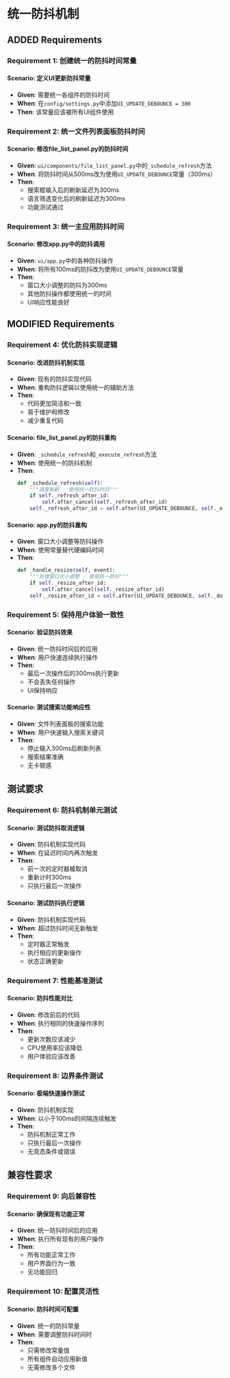 # 统一防抖机制

## ADDED Requirements

### Requirement 1: 创建统一的防抖时间常量

#### Scenario: 定义UI更新防抖常量
- **Given**: 需要统一各组件的防抖时间
- **When**: 在`config/settings.py`中添加`UI_UPDATE_DEBOUNCE = 300`
- **Then**: 该常量应该被所有UI组件使用

### Requirement 2: 统一文件列表面板防抖时间

#### Scenario: 修改file_list_panel.py的防抖时间
- **Given**: `ui/components/file_list_panel.py`中的`_schedule_refresh`方法
- **When**: 将防抖时间从500ms改为使用`UI_UPDATE_DEBOUNCE`常量（300ms）
- **Then**:
  - 搜索框输入后的刷新延迟为300ms
  - 语言筛选变化后的刷新延迟为300ms
  - 功能测试通过

### Requirement 3: 统一主应用防抖时间

#### Scenario: 修改app.py中的防抖调用
- **Given**: `ui/app.py`中的各种防抖操作
- **When**: 将所有100ms的防抖改为使用`UI_UPDATE_DEBOUNCE`常量
- **Then**:
  - 窗口大小调整的防抖为300ms
  - 其他防抖操作都使用统一的时间
  - UI响应性能良好

## MODIFIED Requirements

### Requirement 4: 优化防抖实现逻辑

#### Scenario: 改进防抖机制实现
- **Given**: 现有的防抖实现代码
- **When**: 重构防抖逻辑以使用统一的辅助方法
- **Then**:
  - 代码更加简洁和一致
  - 易于维护和修改
  - 减少重复代码

#### Scenario: file_list_panel.py的防抖重构
- **Given**: `_schedule_refresh`和`_execute_refresh`方法
- **When**: 使用统一的防抖机制
- **Then**:
  ```python
  def _schedule_refresh(self):
      """调度刷新 - 使用统一防抖时间"""
      if self._refresh_after_id:
          self.after_cancel(self._refresh_after_id)
      self._refresh_after_id = self.after(UI_UPDATE_DEBOUNCE, self._execute_refresh)
  ```

#### Scenario: app.py的防抖重构
- **Given**: 窗口大小调整等防抖操作
- **When**: 使用常量替代硬编码时间
- **Then**:
  ```python
  def _handle_resize(self, event):
      """处理窗口大小调整 - 使用统一防抖"""
      if self._resize_after_id:
          self.after_cancel(self._resize_after_id)
      self._resize_after_id = self.after(UI_UPDATE_DEBOUNCE, self._do_resize)
  ```

### Requirement 5: 保持用户体验一致性

#### Scenario: 验证防抖效果
- **Given**: 统一防抖时间后的应用
- **When**: 用户快速连续执行操作
- **Then**:
  - 最后一次操作后的300ms执行更新
  - 不会丢失任何操作
  - UI保持响应

#### Scenario: 测试搜索功能响应性
- **Given**: 文件列表面板的搜索功能
- **When**: 用户快速输入搜索关键词
- **Then**:
  - 停止输入300ms后刷新列表
  - 搜索结果准确
  - 无卡顿感

## 测试要求

### Requirement 6: 防抖机制单元测试

#### Scenario: 测试防抖取消逻辑
- **Given**: 防抖机制实现代码
- **When**: 在延迟时间内再次触发
- **Then**:
  - 前一次的定时器被取消
  - 重新计时300ms
  - 只执行最后一次操作

#### Scenario: 测试防抖执行逻辑
- **Given**: 防抖机制实现代码
- **When**: 超过防抖时间无新触发
- **Then**:
  - 定时器正常触发
  - 执行相应的更新操作
  - 状态正确更新

### Requirement 7: 性能基准测试

#### Scenario: 防抖性能对比
- **Given**: 修改前后的代码
- **When**: 执行相同的快速操作序列
- **Then**:
  - 更新次数应该减少
  - CPU使用率应该降低
  - 用户体验应该改善

### Requirement 8: 边界条件测试

#### Scenario: 极端快速操作测试
- **Given**: 防抖机制实现
- **When**: 以小于100ms的间隔连续触发
- **Then**:
  - 防抖机制正常工作
  - 只执行最后一次操作
  - 无竞态条件或错误

## 兼容性要求

### Requirement 9: 向后兼容性

#### Scenario: 确保现有功能正常
- **Given**: 统一防抖时间后的应用
- **When**: 执行所有现有的用户操作
- **Then**:
  - 所有功能正常工作
  - 用户界面行为一致
  - 无功能回归

### Requirement 10: 配置灵活性

#### Scenario: 防抖时间可配置
- **Given**: 统一的防抖常量
- **When**: 需要调整防抖时间时
- **Then**:
  - 只需修改常量值
  - 所有组件自动应用新值
  - 无需修改多个文件